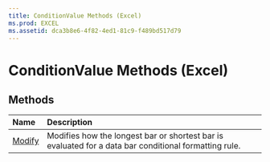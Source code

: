 ```yaml
---
title: ConditionValue Methods (Excel)
ms.prod: EXCEL
ms.assetid: dca3b8e6-4f82-4ed1-81c9-f489bd517d79
---
```



# ConditionValue Methods (Excel)

## Methods



|**Name**|**Description**|
|:-----|:-----|
|[Modify](conditionvalue-modify-method-excel.md)|Modifies how the longest bar or shortest bar is evaluated for a data bar conditional formatting rule. |

